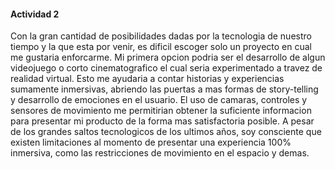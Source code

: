 #### Actividad 2

Con la gran cantidad de posibilidades dadas por la tecnologia de nuestro tiempo y la que esta por venir, es dificil escoger solo un proyecto en cual me gustaria enforcarme. Mi primera opcion podria ser el desarrollo de algun videojuego o corto cinematografico el cual seria experimentado a travez de realidad virtual. Esto me ayudaria a contar historias y experiencias sumamente inmersivas, abriendo las puertas a mas formas de story-telling y desarrollo de emociones en el usuario. El uso de camaras, controles y sensores de movimiento me permitirian obtener la suficiente informacion para presentar mi producto de la forma mas satisfactoria posible. A pesar de los grandes saltos tecnologicos de los ultimos años, soy consciente que existen limitaciones al momento de presentar una experiencia 100% inmersiva, como las restricciones de movimiento en el espacio y demas.
